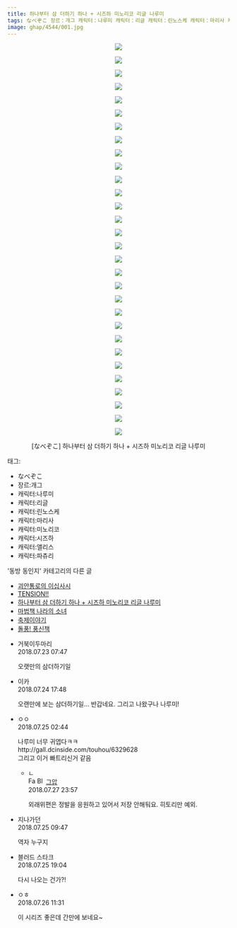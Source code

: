 ```yaml
---
title: 하나부터 삼 더하기 하나 + 시즈하 미노리코 리글 나루미
tags: なべぞこ 장르：개그 캐릭터：나루미 캐릭터：리글 캐릭터：린노스케 캐릭터：마리사 캐릭터：미노리코 캐릭터：시즈하 캐릭터：앨리스 캐릭터：파츄리 동방_동인지
image: ghap/4544/001.jpg
---
```

<div class="article">
<p style="text-align: center; clear: none; float: none;"><img src="{{ site.nasurl }}/ghap/4544/001.jpg"/></p>
<p style="text-align: center; clear: none; float: none;"><img src="{{ site.nasurl }}/ghap/4544/002.jpg"/></p>
<p style="text-align: center; clear: none; float: none;"><img src="{{ site.nasurl }}/ghap/4544/003.jpg"/></p>
<p style="text-align: center; clear: none; float: none;"><img src="{{ site.nasurl }}/ghap/4544/004.jpg"/></p>
<p style="text-align: center; clear: none; float: none;"><img src="{{ site.nasurl }}/ghap/4544/005.jpg"/></p>
<p style="text-align: center; clear: none; float: none;"><img src="{{ site.nasurl }}/ghap/4544/006.jpg"/></p>
<p style="text-align: center; clear: none; float: none;"><img src="{{ site.nasurl }}/ghap/4544/007.jpg"/></p>
<p style="text-align: center; clear: none; float: none;"><img src="{{ site.nasurl }}/ghap/4544/008.jpg"/></p>
<p style="text-align: center; clear: none; float: none;"><img src="{{ site.nasurl }}/ghap/4544/009.jpg"/></p>
<p style="text-align: center; clear: none; float: none;"><img src="{{ site.nasurl }}/ghap/4544/010.jpg"/></p>
<p style="text-align: center; clear: none; float: none;"><img src="{{ site.nasurl }}/ghap/4544/011.jpg"/></p>
<p style="text-align: center; clear: none; float: none;"><img src="{{ site.nasurl }}/ghap/4544/012.jpg"/></p>
<p style="text-align: center; clear: none; float: none;"><img src="{{ site.nasurl }}/ghap/4544/013.jpg"/></p>
<p style="text-align: center; clear: none; float: none;"><img src="{{ site.nasurl }}/ghap/4544/014.jpg"/></p>
<p style="text-align: center; clear: none; float: none;"><img src="{{ site.nasurl }}/ghap/4544/015.jpg"/></p>
<p style="text-align: center; clear: none; float: none;"><img src="{{ site.nasurl }}/ghap/4544/016.jpg"/></p>
<p style="text-align: center; clear: none; float: none;"><img src="{{ site.nasurl }}/ghap/4544/017.jpg"/></p>
<p style="text-align: center; clear: none; float: none;"><img src="{{ site.nasurl }}/ghap/4544/018.jpg"/></p>
<p style="text-align: center; clear: none; float: none;"><img src="{{ site.nasurl }}/ghap/4544/019.jpg"/></p>
<p style="text-align: center; clear: none; float: none;"><img src="{{ site.nasurl }}/ghap/4544/020.jpg"/></p>
<p style="text-align: center; clear: none; float: none;"><img src="{{ site.nasurl }}/ghap/4544/021.jpg"/></p>
<p style="text-align: center; clear: none; float: none;"><img src="{{ site.nasurl }}/ghap/4544/022.jpg"/></p>
<p style="text-align: center; clear: none; float: none;"><img src="{{ site.nasurl }}/ghap/4544/023.jpg"/></p>
<p style="text-align: center; clear: none; float: none;"><img src="{{ site.nasurl }}/ghap/4544/024.jpg"/></p>
<p style="text-align: center; clear: none; float: none;"><img src="{{ site.nasurl }}/ghap/4544/025.jpg"/></p>
<p style="text-align: center; clear: none; float: none;"><img src="{{ site.nasurl }}/ghap/4544/026.jpg"/></p>
<p style="text-align: center; clear: none; float: none;"><img src="{{ site.nasurl }}/ghap/4544/027.jpg"/></p>
<p style="text-align: center; clear: none; float: none;"><img src="{{ site.nasurl }}/ghap/4544/028.jpg"/></p>
<p style="text-align: center; clear: none; float: none;"><img src="{{ site.nasurl }}/ghap/4544/029.jpg"/></p>
<p style="text-align: center; clear: none; float: none;"><img src="{{ site.nasurl }}/ghap/4544/030.jpg"/></p>
<p style="text-align: center; clear: none; float: none;">[なべぞこ] 하나부터 삼 더하기 하나 + 시즈하 미노리코 리글 나루미</p>
</div><div class="tagTrail">
<p>태그: </p>
<ul>
<li>なべぞこ</li>
<li>장르:개그</li>
<li>캐릭터:나루미</li>
<li>캐릭터:리글</li>
<li>캐릭터:린노스케</li>
<li>캐릭터:마리사</li>
<li>캐릭터:미노리코</li>
<li>캐릭터:시즈하</li>
<li>캐릭터:앨리스</li>
<li>캐릭터:파츄리</li>
</ul>
</div><div class="another">
<p>'동방 동인지' 카테고리의 다른 글</p>
<ul>
<li><a href="/2018-07-27-ghap_4548">괴안통로의 이십사시</a></li>
<li><a href="/2018-07-25-ghap_4546">TENSION!!</a></li>
<li><a href="/2018-07-23-ghap_4544">하나부터 삼 더하기 하나 + 시즈하 미노리코 리글 나루미</a></li>
<li><a href="/2018-07-23-ghap_4543">마법책 나라의 소녀</a></li>
<li><a href="/2018-07-23-ghap_4542">축제이야기</a></li>
<li><a href="/2018-07-23-ghap_4541">돌풍! 풍신책</a></li>
</ul>
</div><div class="cb_module cb_fluid">
<div class="cb_wrt cb_profile">
<div class="comment">
<ul>
<li class="cb_thumb_off" id="comment15291968">
<div class="cb_comment_area">
<div class="cb_info_area">
<div class="cb_section">
<span class="cb_nick_name">거북이두마리</span>
</div>
<div class="cb_section">
<span class="cb_date">2018.07.23 07:47 </span>
</div>
</div>
<div class="cb_dsc_comment">
<p class="cb_dsc">
											오랫만의 삼더하기일
										</p>
</div>
</div></li>
<li class="cb_thumb_off" id="comment15292956">
<div class="cb_comment_area">
<div class="cb_info_area">
<div class="cb_section">
<span class="cb_nick_name">이카</span>
</div>
<div class="cb_section">
<span class="cb_date">2018.07.24 17:48 </span>
</div>
</div>
<div class="cb_dsc_comment">
<p class="cb_dsc">
											오랜만에 보는 삼더하기일... 반갑네요. 그리고 나왔구나 나루미!
										</p>
</div>
</div></li>
<li class="cb_thumb_off" id="comment15293169">
<div class="cb_comment_area">
<div class="cb_info_area">
<div class="cb_section">
<span class="cb_nick_name">ㅇㅇ</span>
</div>
<div class="cb_section">
<span class="cb_date">2018.07.25 02:44 </span>
</div>
</div>
<div class="cb_dsc_comment">
<p class="cb_dsc">
											나루미 너무 귀엽다ㅋㅋ<br/>
http://gall.dcinside.com/touhou/6329628<br/>
그리고 이거 빠트리신거 같음
										</p>
</div>
<ul>
<li class="cb_thumb_off" id="comment15295244">
<span class="cb_bu_subnode">ㄴ</span>
<div class="cb_comment_area">
<div class="cb_info_area">
<div class="cb_section">
<span class="cb_nick_name"><img alt="Favicon of https://ghaptouhou.tistory.com" height="16" onerror="this.onerror=null;this.parentNode.removeChild(this)" src="https://ghaptouhou.tistory.com/favicon.ico" width="16"/> <img alt="BlogIcon" height="16" onerror="this.parentNode.removeChild(this)" src="https://ghaptouhou.tistory.com/index.gif" width="16"/> <a href="https://ghaptouhou.tistory.com" onclick="return openLinkInNewWindow(this)"> 그압</a><span class="tistoryProfileLayerTrigger" onclick='TistoryProfile.show(event, this, {"title":"\uc800\uae30 \uc774\uac70 \ub098\uc911\uc5d0 \uc218\uc815 \uac00\ub2a5\ud558\ub098\uc694","url":"https:\/\/ghap.tistory.com","nickname":"\uadf8\uc555","items":[]}); return false;'></span></span>
</div>
<div class="cb_section">
<span class="cb_date">2018.07.27 23:57 </span>
</div>
</div>
<div class="cb_dsc_comment">
<p class="cb_dsc">
																외래위편은 정발을 응원하고 있어서 저장 안해둬요. 히토리만 예외.
															</p>
</div>
</div>
</li>
</ul>
</div></li>
<li class="cb_thumb_off" id="comment15293282">
<div class="cb_comment_area">
<div class="cb_info_area">
<div class="cb_section">
<span class="cb_nick_name">지나가던</span>
</div>
<div class="cb_section">
<span class="cb_date">2018.07.25 09:47 </span>
</div>
</div>
<div class="cb_dsc_comment">
<p class="cb_dsc">
											역자 누구지
										</p>
</div>
</div></li>
<li class="cb_thumb_off" id="comment15293655">
<div class="cb_comment_area">
<div class="cb_info_area">
<div class="cb_section">
<span class="cb_nick_name">블러드 스타크</span>
</div>
<div class="cb_section">
<span class="cb_date">2018.07.25 19:04 </span>
</div>
</div>
<div class="cb_dsc_comment">
<p class="cb_dsc">
											다시 나오는 건가?!
										</p>
</div>
</div></li>
<li class="cb_thumb_off" id="comment15294105">
<div class="cb_comment_area">
<div class="cb_info_area">
<div class="cb_section">
<span class="cb_nick_name">ㅇㅎ</span>
</div>
<div class="cb_section">
<span class="cb_date">2018.07.26 11:31 </span>
</div>
</div>
<div class="cb_dsc_comment">
<p class="cb_dsc">
											이 시리즈 좋은데 간만에 보네요~
										</p>
</div>
</div></li>
</ul>
</div>
</div><!-- commentList close -->
</div>